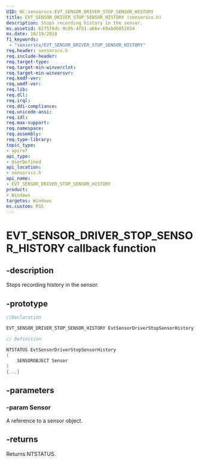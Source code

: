 ```yaml
---
UID: NC:sensorscx.EVT_SENSOR_DRIVER_STOP_SENSOR_HISTORY
title: EVT_SENSOR_DRIVER_STOP_SENSOR_HISTORY (sensorscx.h)
description: Stops recording history in the sensor.
ms.assetid: 6275f6dc-9c05-4fb1-a66e-60abd6052654
ms.date: 10/19/2018
f1_keywords:
 - "sensorscx/EVT_SENSOR_DRIVER_STOP_SENSOR_HISTORY"
req.header: sensorscx.h
req.include-header:
req.target-type:
req.target-min-winverclnt:
req.target-min-winversvr:
req.kmdf-ver:
req.umdf-ver:
req.lib:
req.dll:
req.irql: 
req.ddi-compliance:
req.unicode-ansi:
req.idl:
req.max-support:
req.namespace:
req.assembly:
req.type-library: 
topic_type: 
- apiref
api_type: 
- UserDefined
api_location: 
- sensorscx.h
api_name: 
- EVT_SENSOR_DRIVER_STOP_SENSOR_HISTORY
product:
- Windows
targetos: Windows
ms.custom: RS5
---
```


# EVT_SENSOR_DRIVER_STOP_SENSOR_HISTORY callback function

## -description

Stops recording history in the sensor. 

## -prototype

```cpp
//Declaration

EVT_SENSOR_DRIVER_STOP_SENSOR_HISTORY EvtSensorDriverStopSensorHistory; 

// Definition

NTSTATUS EvtSensorDriverStopSensorHistory 
(
	SENSOROBJECT Sensor
)
{...}

```

## -parameters

### -param Sensor

A reference to a sensor object.

## -returns

Returns NTSTATUS.
